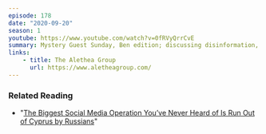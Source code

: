 ```yaml
---
episode: 178
date: "2020-09-20"
season: 1
youtube: https://www.youtube.com/watch?v=0fRVyQrrCvE
summary: Mystery Guest Sunday, Ben edition; discussing disinformation, political campaigns, chai-flavoured rum, and show planning
links:
    - title: The Alethea Group
      url: https://www.aletheagroup.com/
---
```

### Related Reading

- "[The Biggest Social Media Operation You’ve Never Heard of Is Run Out of  Cyprus by
  Russians](https://www.lawfareblog.com/biggest-social-media-operation-youve-never-heard-run-out-cyprus-russians)"
